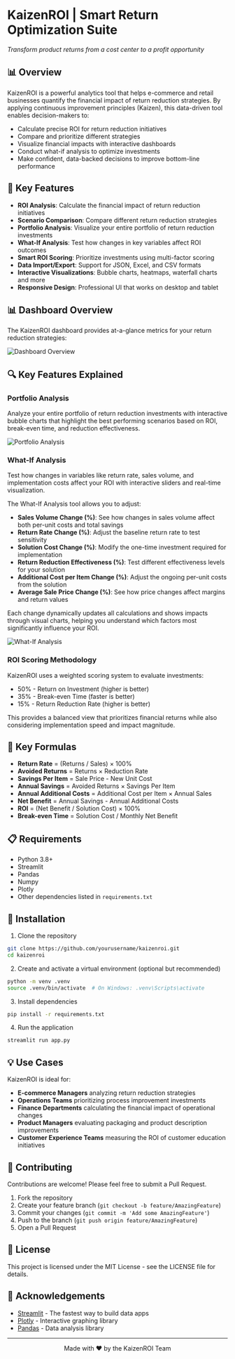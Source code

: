 # KaizenROI | Smart Return Optimization Suite

  
  *Transform product returns from a cost center to a profit opportunity*
  
</div>

## 📊 Overview

KaizenROI is a powerful analytics tool that helps e-commerce and retail businesses quantify the financial impact of return reduction strategies. By applying continuous improvement principles (Kaizen), this data-driven tool enables decision-makers to:

- Calculate precise ROI for return reduction initiatives
- Compare and prioritize different strategies
- Visualize financial impacts with interactive dashboards
- Conduct what-if analysis to optimize investments
- Make confident, data-backed decisions to improve bottom-line performance

## 🌟 Key Features

- **ROI Analysis**: Calculate the financial impact of return reduction initiatives
- **Scenario Comparison**: Compare different return reduction strategies
- **Portfolio Analysis**: Visualize your entire portfolio of return reduction investments
- **What-If Analysis**: Test how changes in key variables affect ROI outcomes
- **Smart ROI Scoring**: Prioritize investments using multi-factor scoring
- **Data Import/Export**: Support for JSON, Excel, and CSV formats
- **Interactive Visualizations**: Bubble charts, heatmaps, waterfall charts and more
- **Responsive Design**: Professional UI that works on desktop and tablet

## 📊 Dashboard Overview

The KaizenROI dashboard provides at-a-glance metrics for your return reduction strategies:

![Dashboard Overview](https://via.placeholder.com/800x400?text=Dashboard+Screenshot)

## 🔍 Key Features Explained

### Portfolio Analysis

Analyze your entire portfolio of return reduction investments with interactive bubble charts that highlight the best performing scenarios based on ROI, break-even time, and reduction effectiveness.

![Portfolio Analysis](https://via.placeholder.com/800x400?text=Portfolio+Analysis+Screenshot)

### What-If Analysis

Test how changes in variables like return rate, sales volume, and implementation costs affect your ROI with interactive sliders and real-time visualization.

The What-If Analysis tool allows you to adjust:

- **Sales Volume Change (%)**: See how changes in sales volume affect both per-unit costs and total savings
- **Return Rate Change (%)**: Adjust the baseline return rate to test sensitivity 
- **Solution Cost Change (%)**: Modify the one-time investment required for implementation
- **Return Reduction Effectiveness (%)**: Test different effectiveness levels for your solution
- **Additional Cost per Item Change (%)**: Adjust the ongoing per-unit costs from the solution
- **Average Sale Price Change (%)**: See how price changes affect margins and return values

Each change dynamically updates all calculations and shows impacts through visual charts, helping you understand which factors most significantly influence your ROI.

![What-If Analysis](https://via.placeholder.com/800x400?text=What-If+Analysis+Screenshot)

### ROI Scoring Methodology

KaizenROI uses a weighted scoring system to evaluate investments:
- 50% - Return on Investment (higher is better)
- 35% - Break-even Time (faster is better)
- 15% - Return Reduction Rate (higher is better)

This provides a balanced view that prioritizes financial returns while also considering implementation speed and impact magnitude.

## 🧮 Key Formulas

- **Return Rate** = (Returns / Sales) × 100%
- **Avoided Returns** = Returns × Reduction Rate
- **Savings Per Item** = Sale Price - New Unit Cost
- **Annual Savings** = Avoided Returns × Savings Per Item
- **Annual Additional Costs** = Additional Cost per Item × Annual Sales
- **Net Benefit** = Annual Savings - Annual Additional Costs
- **ROI** = (Net Benefit / Solution Cost) × 100%
- **Break-even Time** = Solution Cost / Monthly Net Benefit

## 📋 Requirements

- Python 3.8+
- Streamlit
- Pandas
- Numpy
- Plotly
- Other dependencies listed in `requirements.txt`

## 🚀 Installation

1. Clone the repository
```bash
git clone https://github.com/yourusername/kaizenroi.git
cd kaizenroi
```

2. Create and activate a virtual environment (optional but recommended)
```bash
python -m venv .venv
source .venv/bin/activate  # On Windows: .venv\Scripts\activate
```

3. Install dependencies
```bash
pip install -r requirements.txt
```

4. Run the application
```bash
streamlit run app.py
```

## 💡 Use Cases

KaizenROI is ideal for:

- **E-commerce Managers** analyzing return reduction strategies
- **Operations Teams** prioritizing process improvement investments
- **Finance Departments** calculating the financial impact of operational changes
- **Product Managers** evaluating packaging and product description improvements
- **Customer Experience Teams** measuring the ROI of customer education initiatives

## 🤝 Contributing

Contributions are welcome! Please feel free to submit a Pull Request.

1. Fork the repository
2. Create your feature branch (`git checkout -b feature/AmazingFeature`)
3. Commit your changes (`git commit -m 'Add some AmazingFeature'`)
4. Push to the branch (`git push origin feature/AmazingFeature`)
5. Open a Pull Request

## 📄 License

This project is licensed under the MIT License - see the LICENSE file for details.

## 🙏 Acknowledgements

- [Streamlit](https://streamlit.io/) - The fastest way to build data apps
- [Plotly](https://plotly.com/) - Interactive graphing library
- [Pandas](https://pandas.pydata.org/) - Data analysis library

---

<div align="center">
  
  Made with ❤️ by the KaizenROI Team
  
</div>
